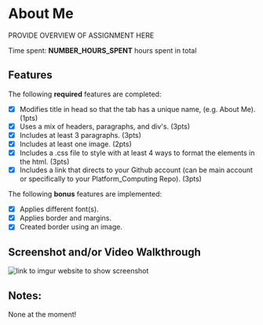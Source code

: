 # About Me

PROVIDE OVERVIEW OF ASSIGNMENT HERE

Time spent: **NUMBER_HOURS_SPENT** hours spent in total

## Features

The following **required** features are completed:

- [x] Modifies title in head so that the tab has a unique name, (e.g. About Me). (1pts) 
- [x] Uses a mix of headers, paragraphs, and div's. (3pts) 
- [x] Includes at least 3 paragraphs. (3pts) 
- [x] Includes at least one image. (2pts) 
- [x] Includes a .css file to style with at least 4 ways to format the elements in the html. (3pts)
- [x] Includes a link that directs to your Github account (can be main account or specifically to your Platform_Computing Repo). (3pts)

The following **bonus** features are implemented:

- [x] Applies different font(s). 
- [x] Applies border and margins. 
- [x] Created border using an image.

## Screenshot and/or Video Walkthrough

<img src="https://imgur.com/a/RGiUh55" title='Assignment 1 Screenshot' width='' alt='link to imgur website to show screenshot' />


## Notes:
None at the moment!
